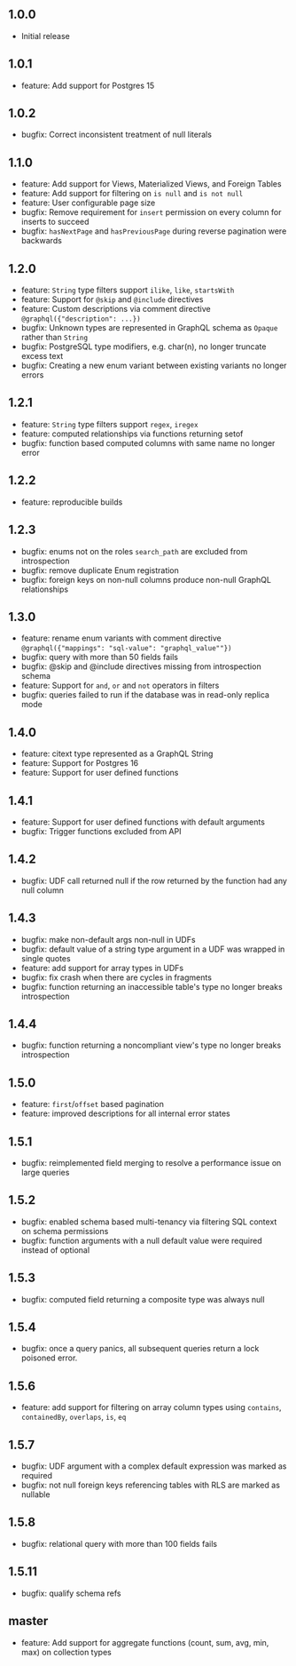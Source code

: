 ## 1.0.0
- Initial release

## 1.0.1
- feature: Add support for Postgres 15

## 1.0.2
- bugfix: Correct inconsistent treatment of null literals

## 1.1.0
- feature: Add support for Views, Materialized Views, and Foreign Tables
- feature: Add support for filtering on `is null` and `is not null`
- feature: User configurable page size
- bugfix: Remove requirement for `insert` permission on every column for inserts to succeed
- bugfix: `hasNextPage` and `hasPreviousPage` during reverse pagination were backwards

## 1.2.0
- feature: `String` type filters support `ilike`, `like`, `startsWith`
- feature: Support for `@skip` and `@include` directives
- feature: Custom descriptions via comment directive `@graphql({"description": ...})`
- bugfix: Unknown types are represented in GraphQL schema as `Opaque` rather than `String`
- bugfix: PostgreSQL type modifiers, e.g. char(n), no longer truncate excess text
- bugfix: Creating a new enum variant between existing variants no longer errors

## 1.2.1
- feature: `String` type filters support `regex`, `iregex`
- feature: computed relationships via functions returning setof
- bugfix: function based computed columns with same name no longer error

## 1.2.2
- feature: reproducible builds

## 1.2.3
- bugfix: enums not on the roles `search_path` are excluded from introspection
- bugfix: remove duplicate Enum registration
- bugfix: foreign keys on non-null columns produce non-null GraphQL relationships

## 1.3.0
- feature: rename enum variants with comment directive `@graphql({"mappings": "sql-value": "graphql_value""})`
- bugfix: query with more than 50 fields fails
- bugfix: @skip and @include directives missing from introspection schema
- feature: Support for `and`, `or` and `not` operators in filters
- bugfix: queries failed to run if the database was in read-only replica mode

## 1.4.0
- feature: citext type represented as a GraphQL String
- feature: Support for Postgres 16
- feature: Support for user defined functions

## 1.4.1
- feature: Support for user defined functions with default arguments
- bugfix: Trigger functions excluded from API

## 1.4.2
- bugfix: UDF call returned null if the row returned by the function had any null column

## 1.4.3
- bugfix: make non-default args non-null in UDFs
- bugfix: default value of a string type argument in a UDF was wrapped in single quotes
- feature: add support for array types in UDFs
- bugfix: fix crash when there are cycles in fragments
- bugfix: function returning an inaccessible table's type no longer breaks introspection

## 1.4.4
- bugfix: function returning a noncompliant view's type no longer breaks introspection

## 1.5.0
- feature: `first`/`offset` based pagination
- feature: improved descriptions for all internal error states

## 1.5.1
- bugfix: reimplemented field merging to resolve a performance issue on large queries

## 1.5.2
- bugfix: enabled schema based multi-tenancy via filtering SQL context on schema permissions
- bugfix: function arguments with a null default value were required instead of optional

## 1.5.3
- bugfix: computed field returning a composite type was always null

## 1.5.4
- bugfix: once a query panics, all subsequent queries return a lock poisoned error.

## 1.5.6
- feature: add support for filtering on array column types using `contains`, `containedBy`, `overlaps`, `is`, `eq`

## 1.5.7
- bugfix: UDF argument with a complex default expression was marked as required
- bugfix: not null foreign keys referencing tables with RLS are marked as nullable

## 1.5.8
- bugfix: relational query with more than 100 fields fails

## 1.5.11
- bugfix: qualify schema refs

## master
- feature: Add support for aggregate functions (count, sum, avg, min, max) on collection types
